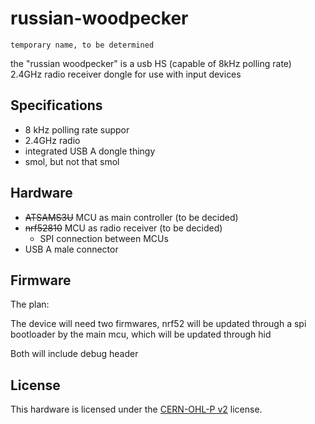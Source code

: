 # russian-woodpecker

`temporary name, to be determined`

the "russian woodpecker" is a usb HS (capable of 8kHz polling rate) 2.4GHz radio receiver dongle for use with input devices

## Specifications
- 8 kHz polling rate suppor
- 2.4GHz radio
- integrated USB A dongle thingy
- smol, but not that smol

## Hardware

- ~~ATSAMS3U~~ MCU as main controller (to be decided)
- ~~nrf52810~~ MCU as radio receiver (to be decided)
	- SPI connection between MCUs
- USB A male connector

## Firmware

The plan:

The device will need two firmwares, nrf52 will be updated through a spi bootloader by the main mcu, which will be updated through hid

Both will include debug header

## License

This hardware is licensed under the [CERN-OHL-P v2](LICENSE) license.
